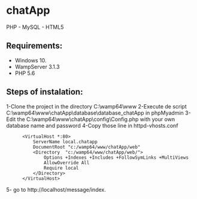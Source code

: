 # chatApp
PHP - MySQL - HTML5

## Requirements:
- Windows 10.
- WampServer 3.1.3
- PHP 5.6

## Steps of instalation:

  1-Clone the project in the directory C:\wamp64\www
  2-Execute de script C:\wamp64\www\chatApp\database\database_chatApp in phpMyadmin
  3-Edit the C:\wamp64\www\chatApp\config\Config.php with your own database name and password
  4-Copy those line in httpd-vhosts.conf

          <VirtualHost *:80>
              ServerName local.chatapp
              DocumentRoot "c:/wamp64/www/chatApp/web"
              <Directory  "c:/wamp64/www/chatApp/web/">
                  Options +Indexes +Includes +FollowSymLinks +MultiViews
                  AllowOverride All
                  Require local
              </Directory>
          </VirtualHost>

   5- go to http://localhost/message/index.
